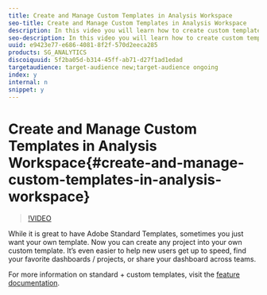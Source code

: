 ```yaml
---
title: Create and Manage Custom Templates in Analysis Workspace
seo-title: Create and Manage Custom Templates in Analysis Workspace
description: In this video you will learn how to create custom templates in Analysis Workspace, so that you and your team can start from a specific set of reports.
seo-description: In this video you will learn how to create custom templates in Analysis Workspace, so that you and your team can start from a specific set of reports.
uuid: e9423e77-e686-4081-8f2f-570d2eeca285
products: SG_ANALYTICS
discoiquuid: 5f2ba05d-b314-45ff-ab71-d27f1ad1edad
targetaudience: target-audience new;target-audience ongoing
index: y
internal: n
snippet: y
---
```


# Create and Manage Custom Templates in Analysis Workspace{#create-and-manage-custom-templates-in-analysis-workspace}

>[!VIDEO](https://video.tv.adobe.com/v/23231/?quality=12)

While it is great to have Adobe Standard Templates, sometimes you just want your own template. Now you can create any project into your own custom template. It’s even easier to help new users get up to speed, find your favorite dashboards / projects, or share your dashboard across teams.

For more information on standard + custom templates, visit the [feature documentation](https://marketing.adobe.com/resources/help/en_US/analytics/analysis-workspace/starter_projects.html).
